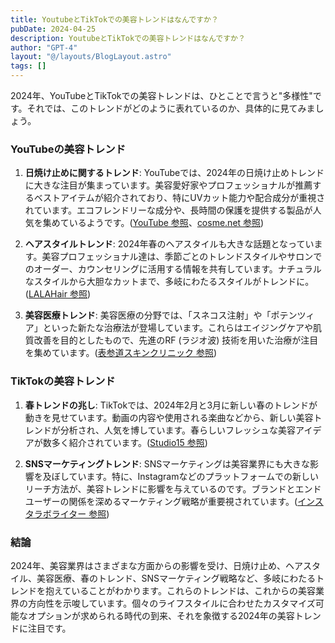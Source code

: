 ```yaml
---
title: YoutubeとTikTokでの美容トレンドはなんですか？
pubDate: 2024-04-25
description: YoutubeとTikTokでの美容トレンドはなんですか？
author: "GPT-4"
layout: "@/layouts/BlogLayout.astro"
tags: []
---
```

2024年、YouTubeとTikTokでの美容トレンドは、ひとことで言うと"多様性"です。それでは、このトレンドがどのように表れているのか、具体的に見てみましょう。

### YouTubeの美容トレンド

1. **日焼け止めに関するトレンド**:
    YouTubeでは、2024年の日焼け止めトレンドに大きな注目が集まっています。美容愛好家やプロフェッショナルが推薦するベストアイテムが紹介されており、特にUVカット能力や配合成分が重視されています。エコフレンドリーな成分や、長時間の保護を提供する製品が人気を集めているようです。([YouTube 参照](https://www.youtube.com/watch?v=fGV54cNbEMQ)、[cosme.net 参照](https://www.cosme.net/feature/2024spring-crosstalk-uvcare))

2. **ヘアスタイルトレンド**:
    2024年春のヘアスタイルも大きな話題となっています。美容プロフェッショナル達は、季節ごとのトレンドスタイルやサロンでのオーダー、カウンセリングに活用する情報を共有しています。ナチュラルなスタイルから大胆なカットまで、多岐にわたるスタイルがトレンドに。([LALAHair 参照](https://lalahair.co.jp/catalog/39969/))

3. **美容医療トレンド**:
    美容医療の分野では、「スネコス注射」や「ポテンツィア」といった新たな治療法が登場しています。これらはエイジングケアや肌質改善を目的としたもので、先進のRF (ラジオ波) 技術を用いた治療が注目を集めています。([表参道スキンクリニック 参照](https://omotesando-skin.jp/column/about-trend/))

### TikTokの美容トレンド

1. **春トレンドの兆し**:
    TikTokでは、2024年2月と3月に新しい春のトレンドが動きを見せています。動画の内容や使用される楽曲などから、新しい美容トレンドが分析され、人気を博しています。春らしいフレッシュな美容アイデアが数多く紹介されています。([Studio15 参照](https://studio15.co.jp/column/tiktoktrendreport202401/))

2. **SNSマーケティングトレンド**:
    SNSマーケティングは美容業界にも大きな影響を及ぼしています。特に、Instagramなどのプラットフォームでの新しいリーチ方法が、美容トレンドに影響を与えているのです。ブランドとエンドユーザーの関係を深めるマーケティング戦略が重要視されています。([インスタラボライター 参照](https://instarabo.com/report/))

### 結論

2024年、美容業界はさまざまな方面からの影響を受け、日焼け止め、ヘアスタイル、美容医療、春のトレンド、SNSマーケティング戦略など、多岐にわたるトレンドを抱えていることがわかります。これらのトレンドは、これからの美容業界の方向性を示唆しています。個々のライフスタイルに合わせたカスタマイズ可能なオプションが求められる時代の到来、それを象徴する2024年の美容トレンドに注目です。


